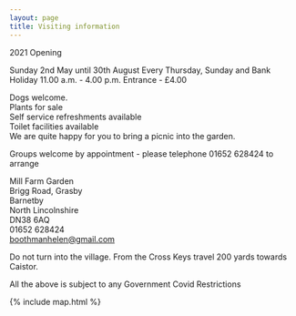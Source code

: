 ```yaml
---
layout: page
title: Visiting information
---
```


2021 Opening

Sunday 2nd May until 30th August
Every Thursday, Sunday and Bank Holiday
11.00 a.m. - 4.00 p.m.
Entrance - £4.00
  
Dogs welcome.<br/>
Plants for sale  
Self service refreshments available  
Toilet facilities available  
We are quite happy for you to bring a picnic into the garden.

Groups welcome by appointment - please telephone 01652 628424 to arrange

Mill Farm Garden<br/>
Brigg Road, Grasby<br/>
Barnetby<br/>
North Lincolnshire<br/>
DN38 6AQ<br/>
01652 628424<br/>
boothmanhelen@gmail.com

Do not turn into the village.  From the Cross Keys travel 200 yards towards Caistor.

All the above is subject to any Government Covid Restrictions  

{% include map.html %}
